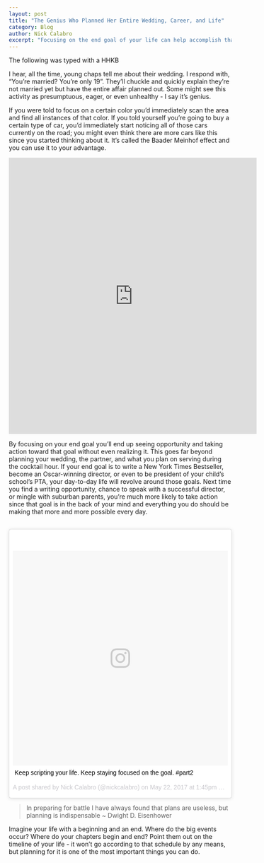 ```yaml
---
layout: post
title: "The Genius Who Planned Her Entire Wedding, Career, and Life"
category: Blog
author: Nick Calabro
excerpt: "Focusing on the end goal of your life can help accomplish that goal "
---
```


<meta name="twitter:card" content="summary" />
<meta name="twitter:site" content="@NickCalabs" />
<meta name="twitter:title" content="{{ page.title }}" />
<meta name="twitter:description" content="Nick Calabro's Blog" />

<div class="message">The following was typed with a HHKB</div>

I hear, all the time, young chaps tell me about their wedding. I respond with, “You’re married? You’re only 19”. They’ll chuckle and quickly explain they’re not married yet but have the entire affair planned out. Some might see this activity as presumptuous, eager, or even unhealthy - I say it’s genius. 

If you were told to focus on a certain color you’d immediately scan the area and find all instances of that color. If you told yourself you’re going to buy a certain type of car, you’d immediately start noticing all of those cars currently on the road; you might even think there are more cars like this since you started thinking about it. It’s called the Baader Meinhof effect and you can use it to your advantage.

<iframe src="https://www.facebook.com/plugins/video.php?href=https%3A%2F%2Fwww.facebook.com%2Fnickcalabs%2Fvideos%2F1829431847375119%2F&show_text=1&width=560" width="560" height="625" style="border:none;overflow:hidden" scrolling="no" frameborder="0" allowTransparency="true"></iframe>

By focusing on your end goal you’ll end up seeing opportunity and taking action toward that goal without even realizing it. This goes far beyond planning your wedding, the partner, and what you plan on serving during the cocktail hour. If your end goal is to write a New York Times Bestseller, become an Oscar-winning director, or even to be president of your child’s school’s PTA, your day-to-day life will revolve around those goals. Next time you find a writing opportunity, chance to speak with a successful director, or mingle with suburban parents, you’re much more likely to take action since that goal is in the back of your mind and everything you do should be making that more and more possible every day.

<br>

<blockquote class="instagram-media" data-instgrm-captioned data-instgrm-version="7" style=" background:#FFF; border:0; border-radius:3px; box-shadow:0 0 1px 0 rgba(0,0,0,0.5),0 1px 10px 0 rgba(0,0,0,0.15); margin: 1px; max-width:658px; padding:0; width:99.375%; width:-webkit-calc(100% - 2px); width:calc(100% - 2px);"><div style="padding:8px;"> <div style=" background:#F8F8F8; line-height:0; margin-top:40px; padding:50.0% 0; text-align:center; width:100%;"> <div style=" background:url(data:image/png;base64,iVBORw0KGgoAAAANSUhEUgAAACwAAAAsCAMAAAApWqozAAAABGdBTUEAALGPC/xhBQAAAAFzUkdCAK7OHOkAAAAMUExURczMzPf399fX1+bm5mzY9AMAAADiSURBVDjLvZXbEsMgCES5/P8/t9FuRVCRmU73JWlzosgSIIZURCjo/ad+EQJJB4Hv8BFt+IDpQoCx1wjOSBFhh2XssxEIYn3ulI/6MNReE07UIWJEv8UEOWDS88LY97kqyTliJKKtuYBbruAyVh5wOHiXmpi5we58Ek028czwyuQdLKPG1Bkb4NnM+VeAnfHqn1k4+GPT6uGQcvu2h2OVuIf/gWUFyy8OWEpdyZSa3aVCqpVoVvzZZ2VTnn2wU8qzVjDDetO90GSy9mVLqtgYSy231MxrY6I2gGqjrTY0L8fxCxfCBbhWrsYYAAAAAElFTkSuQmCC); display:block; height:44px; margin:0 auto -44px; position:relative; top:-22px; width:44px;"></div></div> <p style=" margin:8px 0 0 0; padding:0 4px;"> <a href="https://www.instagram.com/p/BUaJPkoAIHN/" style=" color:#000; font-family:Arial,sans-serif; font-size:14px; font-style:normal; font-weight:normal; line-height:17px; text-decoration:none; word-wrap:break-word;" target="_blank">Keep scripting your life. Keep staying focused on the goal. #part2</a></p> <p style=" color:#c9c8cd; font-family:Arial,sans-serif; font-size:14px; line-height:17px; margin-bottom:0; margin-top:8px; overflow:hidden; padding:8px 0 7px; text-align:center; text-overflow:ellipsis; white-space:nowrap;">A post shared by Nick Calabro (@nickcalabro) on <time style=" font-family:Arial,sans-serif; font-size:14px; line-height:17px;" datetime="2017-05-22T20:45:09+00:00">May 22, 2017 at 1:45pm PDT</time></p></div></blockquote>
<script async defer src="//platform.instagram.com/en_US/embeds.js"></script>

>In preparing for battle I have always found that plans are useless, but planning is indispensable ~ Dwight D. Eisenhower

Imagine your life with a beginning and an end. Where do the big events occur? Where do your chapters begin and end? Point them out on the timeline of your life - it won’t go according to that schedule by any means, but planning for it is one of the most important things you can do. 